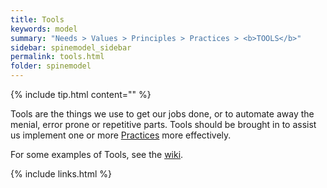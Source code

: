 ```yaml
---
title: Tools
keywords: model
summary: "Needs > Values > Principles > Practices > <b>TOOLS</b>"
sidebar: spinemodel_sidebar
permalink: tools.html
folder: spinemodel
---
```


{% include tip.html content="" %}
 
Tools are the things we use to get our jobs done, or to automate away the menial, error prone or repetitive parts. Tools should be brought in to assist us implement one or more [Practices](/practices) more effectively.

For some examples of Tools, see the [wiki](http://spine.wiki/tools.html).

{% include links.html %}
